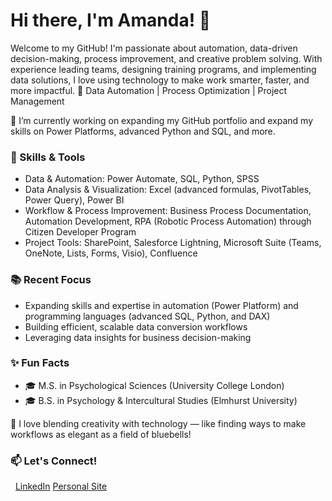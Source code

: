 # Hi there, I'm Amanda! 👋

Welcome to my GitHub! I'm passionate about automation, data-driven decision-making, process improvement, and creative problem solving. With experience leading teams, designing training programs, and implementing data solutions, I love using technology to make work smarter, faster, and more impactful.
🔹 Data Automation | Process Optimization | Project Management

🔭 I’m currently working on expanding my GitHub portfolio and expand my skills on Power Platforms, advanced Python and SQL, and more.

### 🔧 Skills & Tools
- Data & Automation: Power Automate, SQL, Python, SPSS
- Data Analysis & Visualization: Excel (advanced formulas, PivotTables, Power Query), Power BI
- Workflow & Process Improvement: Business Process Documentation, Automation Development, RPA (Robotic Process Automation) through Citizen Developer Program
- Project Tools: SharePoint, Salesforce Lightning, Microsoft Suite (Teams, OneNote, Lists, Forms, Visio), Confluence

### 📚 Recent Focus
- Expanding skills and expertise in automation (Power Platform) and programming languages (advanced SQL, Python, and DAX)
- Building efficient, scalable data conversion workflows
- Leveraging data insights for business decision-making

### ✨ Fun Facts
- 🎓 M.S. in Psychological Sciences (University College London)
- 🎓 B.S. in Psychology & Intercultural Studies (Elmhurst University)

🌸 I love blending creativity with technology — like finding ways to make workflows as elegant as a field of bluebells!

### 📫 Let's Connect!  
    [ LinkedIn](https://www.linkedin.com/in/amanda-volkamer/)
   [Personal Site](https://amandavolkamer.wordpress.com/)


<!--
**amandavolkamer/amandavolkamer** is a ✨ _special_ ✨ repository because its `README.md` (this file) appears on your GitHub profile.

Here are some ideas to get you started:

- 🔭 I’m currently working on ...
- 🌱 I’m currently learning ...
- 👯 I’m looking to collaborate on ...
- 🤔 I’m looking for help with ...
- 💬 Ask me about ...
- 📫 How to reach me: ...
- 😄 Pronouns: ...
- ⚡ Fun fact: ...
-->
